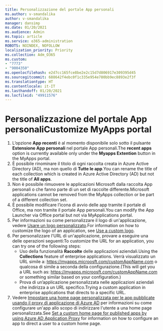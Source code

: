 ```yaml
---
title: Personalizzazione del portale App personali
ms.author: v-smandalika
author: v-smandalika
manager: dansimp
ms.date: 01/20/2021
ms.audience: Admin
ms.topic: article
ms.service: o365-administration
ROBOTS: NOINDEX, NOFOLLOW
localization_priority: Priority
ms.collection: Adm_O365
ms.custom:
- "7773"
- "9004350"
ms.openlocfilehash: e2d7cc165fce8be2e2c15d7d806917e309395d45
ms.sourcegitcommit: 688642f4ebc0f1c335e954e780bb9ec8893e2f3f
ms.translationtype: HT
ms.contentlocale: it-IT
ms.lasthandoff: 01/20/2021
ms.locfileid: "49911576"
---
```

# <a name="customize-myapps-portal"></a><span data-ttu-id="2451b-102">Personalizzazione del portale App personali</span><span class="sxs-lookup"><span data-stu-id="2451b-102">Customize MyApps portal</span></span>

1. <span data-ttu-id="2451b-103">L’opzione **App recenti** è al momento disponibile solo sotto il pulsante **Estensione App personali** nel portale App personali.</span><span class="sxs-lookup"><span data-stu-id="2451b-103">The **recent apps** option is currently available only under the **Myapps Extention** button in the MyApps portal.</span></span>
2. <span data-ttu-id="2451b-104">È possibile rinominare il titolo di ogni raccolta creata in Azure Active Directory (AD), ma non quello di **Tutte le app**.</span><span class="sxs-lookup"><span data-stu-id="2451b-104">You can rename the title of each collection which is created in Azure Active Directory (AD) but not the title of **All apps**.</span></span>
3. <span data-ttu-id="2451b-105">Non è possibile rimuovere le applicazioni Microsoft dalla raccolta App personali o che fanno parte di un set di raccolte differente.</span><span class="sxs-lookup"><span data-stu-id="2451b-105">Microsoft applications cannot be removed from the MyApps collection or be part of a different collection set.</span></span>
4. <span data-ttu-id="2451b-106">È possibile modificare l’icona di avvio delle app tramite il portale di Office, ma non tramite il portale App personali.</span><span class="sxs-lookup"><span data-stu-id="2451b-106">You can modify the App Launcher via Office portal but not via MyApplications portal.</span></span>
5. <span data-ttu-id="2451b-107">Per informazioni su come personalizzare il logo di un'applicazione, vedere [Usare un logo personalizzato](https://docs.microsoft.com/azure/active-directory/manage-apps/add-application-portal-configure#use-a-custom-logo).</span><span class="sxs-lookup"><span data-stu-id="2451b-107">For information on how to customize the logo of an application, see [Use a custom logo](https://docs.microsoft.com/azure/active-directory/manage-apps/add-application-portal-configure#use-a-custom-logo).</span></span>
6. <span data-ttu-id="2451b-108">Per personalizzare l'URL di un'applicazione, provare a eseguire una delle operazioni seguenti:</span><span class="sxs-lookup"><span data-stu-id="2451b-108">To customize the URL for an application, you can try one of the following steps:</span></span>
    - <span data-ttu-id="2451b-109">Uso della funzionalità **Raccolte** delle applicazioni aziendali.</span><span class="sxs-lookup"><span data-stu-id="2451b-109">Using the **Collections** feature of enterprise applications.</span></span> <span data-ttu-id="2451b-110">Verrà visualizzato un URL simile a: https://myapps.microosft.com/customAppName.com o qualcosa di simile a seconda della configurazione.</span><span class="sxs-lookup"><span data-stu-id="2451b-110">(This will get you a URL such as: https://myapps.microosft.com/customAppName.com or something similar based on your configuration.)</span></span>
    - <span data-ttu-id="2451b-111">Prova di un’applicazione personalizzata nelle applicazioni aziendali che indirizza a un URL specifico.</span><span class="sxs-lookup"><span data-stu-id="2451b-111">Trying a custom application in enterprise applications that directs to a specific URL.</span></span>
7. <span data-ttu-id="2451b-112">Vedere [Impostare una home page personalizzata per le app pubblicate usando il proxy di applicazione di Azure AD](https://docs.microsoft.com/azure/active-directory/manage-apps/application-proxy-configure-custom-home-page) per informazioni su come configurare un'app allo scopo di indirizzare l'utente a una home page personalizzata.</span><span class="sxs-lookup"><span data-stu-id="2451b-112">See [Set a custom home page for published apps by using Azure AD Application Proxy](https://docs.microsoft.com/azure/active-directory/manage-apps/application-proxy-configure-custom-home-page) for information on how to configure an app to direct a user to a custom home page.</span></span>

